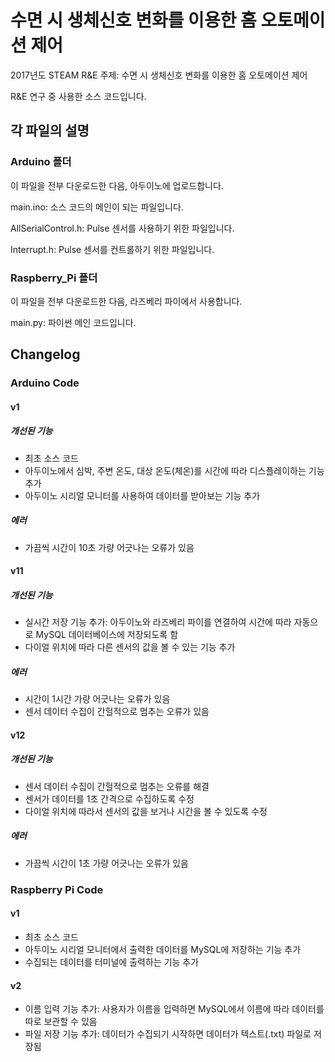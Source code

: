 # 수면 시 생체신호 변화를 이용한 홈 오토메이션 제어

2017년도 STEAM R&E
주제: 수면 시 생체신호 변화를 이용한 홈 오토메이션 제어

R&E 연구 중 사용한 소스 코드입니다.

## 각 파일의 설명

### Arduino 폴더

이 파일을 전부 다운로드한 다음, 아두이노에 업로드합니다.

main.ino: 소스 코드의 메인이 되는 파일입니다.

AllSerialControl.h: Pulse 센서를 사용하기 위한 파일입니다.

Interrupt.h: Pulse 센서를 컨트롤하기 위한 파일입니다.

### Raspberry_Pi 폴더

이 파일을 전부 다운로드한 다음, 라즈베리 파이에서 사용합니다.

main.py: 파이썬 메인 코드입니다.

## Changelog


### Arduino Code

#### v1
##### 개선된 기능
+ 최초 소스 코드
+ 아두이노에서 심박, 주변 온도, 대상 온도(체온)를 시간에 따라 디스플레이하는 기능 추가
+ 아두이노 시리얼 모니터를 사용하여 데이터를 받아보는 기능 추가
##### 에러
+ 가끔씩 시간이 10초 가량 어긋나는 오류가 있음

#### v11
##### 개선된 기능
+ 실시간 저장 기능 추가: 아두이노와 라즈베리 파이를 연결하여 시간에 따라 자동으로 MySQL 데이터베이스에 저장되도록 함
+ 다이얼 위치에 따라 다른 센서의 값을 볼 수 있는 기능 추가
##### 에러
+ 시간이 1시간 가량 어긋나는 오류가 있음
+ 센서 데이터 수집이 간헐적으로 멈추는 오류가 있음

#### v12
##### 개선된 기능
+ 센서 데이터 수집이 간헐적으로 멈추는 오류를 해결
+ 센서가 데이터를 1초 간격으로 수집하도록 수정
+ 다이얼 위치에 따라서 센서의 값을 보거나 시간을 볼 수 있도록 수정
##### 에러
+ 가끔씩 시간이 1초 가량 어긋나는 오류가 있음 

### Raspberry Pi Code

#### v1

+ 최초 소스 코드
+ 아두이노 시리얼 모니터에서 출력한 데이터를 MySQL에 저장하는 기능 추가
+ 수집되는 데이터를 터미널에 출력하는 기능 추가

#### v2

+ 이름 입력 기능 추가: 사용자가 이름을 입력하면 MySQL에서 이름에 따라 데이터를 따로 보관할 수 있음
+ 파일 저장 기능 추가: 데이터가 수집되기 시작하면 데이터가 텍스트(.txt) 파일로 저장됨
